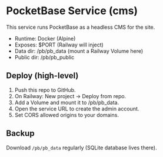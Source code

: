 # PocketBase Service (cms)

This service runs PocketBase as a headless CMS for the site.
- Runtime: Docker (Alpine)
- Exposes: $PORT (Railway will inject)
- Data dir: /pb/pb_data (mount a Railway Volume here)
- Public dir: /pb/pb_public

## Deploy (high-level)
1. Push this repo to GitHub.
2. On Railway: New project → Deploy from repo.
3. Add a Volume and mount it to /pb/pb_data.
4. Open the service URL to create the admin account.
5. Set CORS allowed origins to your domains.

## Backup
Download `/pb/pb_data` regularly (SQLite database lives there).
